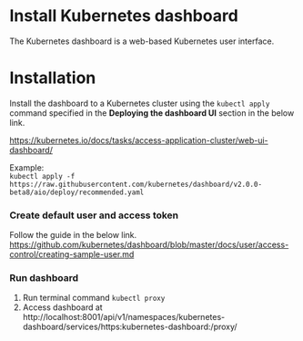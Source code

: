 # Install Kubernetes dashboard
The Kubernetes dashboard is a web-based Kubernetes user interface.

# Installation
Install the dashboard to a Kubernetes cluster using the `kubectl apply` command specified in the **Deploying the dashboard UI** section in the below link.  

https://kubernetes.io/docs/tasks/access-application-cluster/web-ui-dashboard/

Example:  
`kubectl apply -f https://raw.githubusercontent.com/kubernetes/dashboard/v2.0.0-beta8/aio/deploy/recommended.yaml`

### Create default user and access token
Follow the guide in the below link.
https://github.com/kubernetes/dashboard/blob/master/docs/user/access-control/creating-sample-user.md

### Run dashboard
1. Run terminal command `kubectl proxy`
1. Access dashboard at http://localhost:8001/api/v1/namespaces/kubernetes-dashboard/services/https:kubernetes-dashboard:/proxy/
